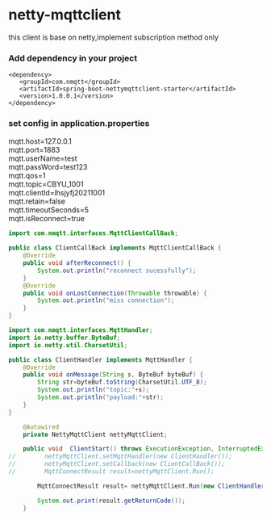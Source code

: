 # netty-mqttclient

this client is base on netty,implement subscription method  only

### Add dependency in your project

    <dependency>
       <groupId>com.nmqtt</groupId>
       <artifactId>spring-boot-nettymqttclient-starter</artifactId>
       <version>1.0.0.1</version>
    </dependency>
 
 ### set config in application.properties
 
mqtt.host=127.0.0.1<br>
mqtt.port=1883<br>
mqtt.userName=test<br>
mqtt.passWord=test123<br>
mqtt.qos=1<br>
mqtt.topic=CBYU_1001<br>
mqtt.clientId=lhsjyfj20211001<br>
mqtt.retain=false<br>
mqtt.timeoutSeconds=5<br>
mqtt.isReconnect=true<br>

```Java
import com.nmqtt.interfaces.MqttClientCallBack;
  
public class ClientCallBack implements MqttClientCallBack {
    @Override
    public void afterReconnect() {
        System.out.println("reconnect sucessfully");
    }
    @Override
    public void onLostConnection(Throwable throwable) {
        System.out.println("miss connection");
    }
}
```

```Java
import com.nmqtt.interfaces.MqttHandler;
import io.netty.buffer.ByteBuf;
import io.netty.util.CharsetUtil;

public class ClientHandler implements MqttHandler {
    @Override
    public void onMessage(String s, ByteBuf byteBuf) {
        String str=byteBuf.toString(CharsetUtil.UTF_8);
        System.out.println("topic:"+s);
        System.out.println("payload:"+str);
    }
}
```

```Java
    @Autowired
    private NettyMqttClient nettyMqttClient;

    public void  ClientStart() throws ExecutionException, InterruptedException {
//        nettyMqttClient.setMqttHandler(new ClientHandler());
//        nettyMqttClient.setCallback(new ClientCallBack());
//        MqttConnectResult result=nettyMqttClient.Run();

        MqttConnectResult result= nettyMqttClient.Run(new ClientHandler(),new ClientCallBack());

        System.out.print(result.getReturnCode());
    }
 ```
